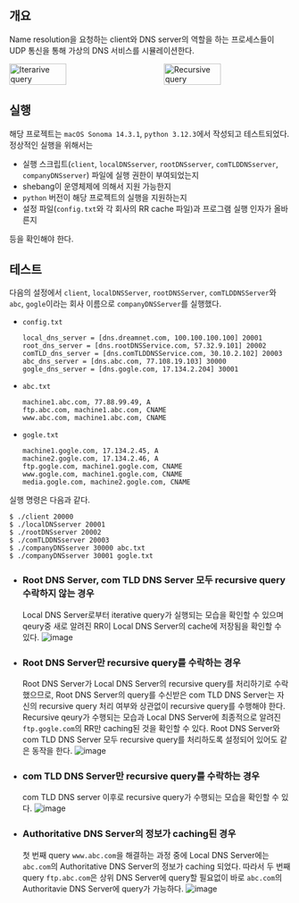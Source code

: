 ## 개요

Name resolution을 요청하는 client와 DNS server의 역할을 하는 프로세스들이 UDP 통신을 통해 가상의 DNS 서비스를 시뮬레이션한다.

<div style="display: flex; justify-content: space-between;">
    <img src="https://github.com/jiseokson/dns_simulation/assets/70203010/696a9742-9703-4bec-aebc-7a9d9f9537cb" alt="Iterarive query" width="45%">
    <img src="https://github.com/jiseokson/dns_simulation/assets/70203010/f8946326-dd63-4346-9b44-7cdee305a091" alt="Recursive query" width="45%">
</div>

## 실행

해당 프로젝트는 `macOS Sonoma 14.3.1`, `python 3.12.3`에서 작성되고 테스트되었다.
정상적인 실행을 위해서는

  - 실행 스크립트(`client`, `localDNSserver`, `rootDNSserver`, `comTLDDNSserver`, `companyDNSserver`) 파일에 실행 권한이 부여되었는지
  - shebang이 운영체제에 의해서 지원 가능한지
  - `python` 버전이 해당 프로젝트의 실행을 지원하는지
  - 설정 파일(`config.txt`와 각 회사의 RR cache 파일)과 프로그램 실행 인자가 올바른지

등을 확인해야 한다.

## 테스트

다음의 설정에서 `client`, `localDNSServer`, `rootDNSServer`, `comTLDDNSServer`와 `abc`, `gogle`이라는 회사 이름으로 `companyDNSServer`를 실행했다.

  - `config.txt`
    ```
    local_dns_server = [dns.dreamnet.com, 100.100.100.100] 20001
    root_dns_server = [dns.rootDNSService.com, 57.32.9.101] 20002
    comTLD_dns_server = [dns.comTLDDNSService.com, 30.10.2.102] 20003
    abc_dns_server = [dns.abc.com, 77.108.19.103] 30000
    gogle_dns_server = [dns.gogle.com, 17.134.2.204] 30001
    ```
  - `abc.txt`
    ```
    machine1.abc.com, 77.88.99.49, A
    ftp.abc.com, machine1.abc.com, CNAME
    www.abc.com, machine1.abc.com, CNAME
    ```
  - `gogle.txt`
    ```
    machine1.gogle.com, 17.134.2.45, A
    machine2.gogle.com, 17.134.2.46, A
    ftp.gogle.com, machine1.gogle.com, CNAME
    www.gogle.com, machine1.gogle.com, CNAME
    media.gogle.com, machine2.gogle.com, CNAME
    ```

실행 명령은 다음과 같다.
```
$ ./client 20000
$ ./localDNSserver 20001
$ ./rootDNSserver 20002
$ ./comTLDDNSserver 20003
$ ./companyDNSserver 30000 abc.txt
$ ./companyDNSserver 30001 gogle.txt
```

  - ### Root DNS Server, com TLD DNS Server 모두 recursive query 수락하지 않는 경우
    Local DNS Server로부터 iterative query가 실행되는 모습을 확인할 수 있으며 qeury중 새로 알려진 RR이 Local DNS Server의 cache에 저장됨을 확인할 수 있다.
    ![image](https://github.com/jiseokson/dns_simulation/assets/70203010/1b31b352-9a58-4a04-b26d-076941b2c6cb)
  - ### Root DNS Server만 recursive query를 수락하는 경우
    Root DNS Server가 Local DNS Server의 recursive query를 처리하기로 수락했으므로, Root DNS Server의 query를 수신받은 com TLD DNS Server는 자신의 recursive query 처리 여부와 상관없이 recursive query를 수행해야 한다. Recursive qeury가 수행되는 모습과 Local DNS Server에 최종적으로 알려진 `ftp.gogle.com`의 RR만 caching된 것을 확인할 수 있다. Root DNS Server와 com TLD DNS Server 모두 recursive query를 처리하도록 설정되어 있어도 같은 동작을 한다.
    ![image](https://github.com/jiseokson/dns_simulation/assets/70203010/17c21491-e96e-4493-88b9-9408739791c1)
  - ### com TLD DNS Server만 recursive query를 수락하는 경우
    com TLD DNS server 이후로 recursive query가 수행되는 모습을 확인할 수 있다.
    ![image](https://github.com/jiseokson/dns_simulation/assets/70203010/0da57259-c500-425e-abb5-b2cc53e4b17c)
  - ### Authoritative DNS Server의 정보가 caching된 경우
    첫 번째 query `www.abc.com`을 해결하는 과정 중에 Local DNS Server에는 `abc.com`의 Authoritative DNS Server의 정보가 caching 되었다. 따라서 두 번째 query `ftp.abc.com`은 상위 DNS Server에 query할 필요없이 바로 `abc.com`의 Authoritavie DNS Server에 query가 가능하다.
    ![image](https://github.com/jiseokson/dns_simulation/assets/70203010/b431250d-cf23-4020-9d8b-50cfd0c70964)




